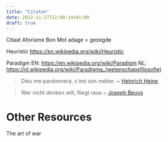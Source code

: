 ```yaml
---
title: "Citaten"
date: 2022-11-27T22:00:14+01:00
draft: true
---
```


Citaat
Aforisme
Bon Mot
adage = gezegde

Heuristic
https://en.wikipedia.org/wiki/Heuristic

Paradigm
EN: https://en.wikipedia.org/wiki/Paradigm
NL: https://nl.wikipedia.org/wiki/Paradigma_(wetenschapsfilosofie)

> Dieu me pardonnera, c'est son métier. ~ [Heinrich Heine](https://en.wikipedia.org/wiki/Heinrich_Heine)

> Wer nicht denken will, fliegt raus ~ [Joseph Beuys](https://en.wikipedia.org/wiki/Joseph_Beuys)

# Other Resources

The art of war
